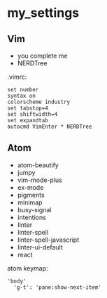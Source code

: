 # my_settings

## Vim
* you complete me
* NERDTree

.vimrc:
```
set number
syntax on
colorscheme industry
set tabstop=4
set shiftwidth=4
set expandtab
autocmd VimEnter * NERDTree
``` 

## Atom
* atom-beautify
* jumpy
* vim-mode-plus
* ex-mode
* pigments
* minimap
* busy-signal
* intentions
* linter
* linter-spell
* linter-spell-javascript
* linter-ui-default
* react

atom keymap:
```
'body'
  'g-t': 'pane:show-next-item'
```
